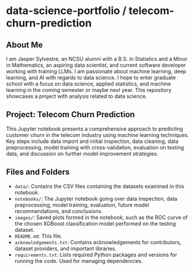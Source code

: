 # data-science-portfolio / telecom-churn-prediction

## About Me

I am Jasper Sylvestre, an NCSU alumni with a B.S. in Statistics and a Minor in Mathematics, an aspiring data scientist, and current software developer working with training LLMs. I am passionate about machine learning, deep learning, and AI with regards to data science. I hope to enter graduate school with a focus on data science, applied statistics, and machine learning in the coming semester or maybe next year. This repository showcases a project with analysis related to data science.

## Project: Telecom Churn Prediction

This Jupyter notebook presents a comprehensive approach to predicting customer churn in the telecom industry using machine learning techniques. Key steps include data import and initial inspection, data cleaning, data preprocessing, model training with cross-validation, evaluation on testing data, and discussion on further model improvement strategies.

## Files and Folders

* `data/`: Contains the CSV files containing the datasets examined in this notebook.
* `notebooks/`: The Jupyter notebook going over data inspection, data preprocessing, model training, evaluation, future model recommendations, and conclusions.
* `images/`: Saved plots formed in the notebook, such as the ROC curve of the chosen XGBoost classification model performed on the testing dataset.
* `README.md`: This file.
* `acknowledgements.txt`: Contains acknowledgements for contributors, dataset providers, and important libraries.
* `requirements.txt`: Lists required Python packages and versions for running the code. Used for managing dependencies.
